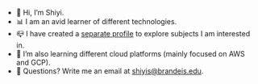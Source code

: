 - 🤖 Hi, I’m Shiyi.
- 📊 I am an avid learner of different technologies.
- 📪 I have created a [separate profile](https://github.com/shiyis) to explore subjects I am interested in.
- 🌱 I’m also learning different cloud platforms (mainly focused on AWS and GCP).
- 💌 Questions? Write me an email at shiyis@brandeis.edu.

<!---
shiyis/shiyis is a ✨ special ✨ repository because its `README.md` (this file) appears on your GitHub profile.
You can click the Preview link to take a look at your changes.
--->

